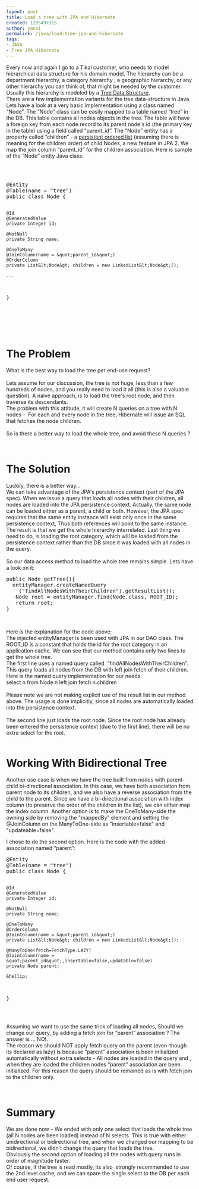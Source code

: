 ```yaml
---
layout: post
title: Load a tree with JPA and Hibernate
created: 1285497315
author: yanai
permalink: /java/load-tree-jpa-and-hibernate
tags:
- JAVA
- Tree JPA Hibernate
---
```

<p>Every now and again I go to a Tikal customer, who needs to model hierarchical data structure for his domain model. The hierarchy can be a department hierarchy, a category hierarchy , a geographic hierarchy, or any other hierarchy you can think of, that might be needed by the customer. Usually this hierarchy is modeled by a <a href="http://en.wikipedia.org/wiki/Tree_%28data_structure%29">Tree Data Structure</a>. <br />
There are a few implementation variants for the tree data-structure in Java. Lets have a look at a very basic implementation using a class named &ldquo;Node&rdquo;. The &ldquo;Node&rdquo; class can be easily mapped to a table named &ldquo;tree&rdquo; in the DB. This table contains all nodes objects in the tree. The table will have a foreign key from each node record to its parent node's id (the primary key in the table) using a field called &ldquo;parent_id&rdquo;. The &ldquo;Node&quot; entity has a property called &ldquo;children&rdquo; - a <a href="http://en.wikibooks.org/wiki/Java_Persistence/Relationships#Order_Column_.28JPA_2.0.29">persistent ordered list</a> (assuming there is meaning for the children order) of child Nodes, a new feature in JPA 2. We map the join column &ldquo;parent_id&rdquo; for the children association. Here is sample of the &ldquo;Node&rdquo; entity Java class: <br />
&nbsp;</p>
<pre class="brush: java;" title="code">

</pre>
<pre class="brush: java;" title="code">
@Entity 
@Table(name = &quot;tree&quot;) 
public class Node { 

	@Id 
	@GeneratedValue 
	private Integer id; 

	@NotNull 
	private String name; 

	@OneToMany 
	@JoinColumn(name = &quot;parent_id&quot;) 
	@OrderColumn
	private List&lt;Node&gt; children = new LinkedList&lt;Node&gt;(); 

	... 
} </pre>
<h1>&nbsp;</h1>
<h1>The Problem</h1>
<p>What is the best way to load the tree per end-use request? <br />
<br />
Lets assume for our discussion, the tree is not huge, less than a few hundreds of nodes, and you really need to load it all (this is also a valuable question). A naive approach, is to load the tree's root node, and then traverse its descendants. <br />
The problem with this attitude, it will create N queries on a tree with N nodes -&nbsp; For each and every node in the tree, Hibernate will issue an SQL that fetches the node children. <br />
<br />
So is there a better way to load the whole tree, and avoid these N queries ?</p>
<p>&nbsp;</p>
<h1>The Solution</h1>
<p>Luckily, there is a better way...<br />
We can take advantage of the JPA's persistence context (part of the JPA spec). When we issue a query that loads all nodes with their children, all nodes are loaded into the JPA persistence context. Actually, the same node can be loaded either as a parent, a child or both. However, the JPA spec requires that the same entity instance will exist only once in the same persistence context, Thus both references will point to the same instance. The result is that we get the whole hierarchy interrelated. Last thing we need to do, is loading the root category, which will be loaded from the persistence context rather than the DB since it was loaded with all nodes in the query. <br />
<br />
So our data access method to load the whole tree remains simple. Lets have a look on it:</p>
<pre class="brush: java;" title="code">
public Node getTree(){ 
  entityManager.createNamedQuery
    (&quot;findAllNodesWithTheirChildren&quot;).getResultList(); 
   Node root = entityManager.find(Node.class, ROOT_ID); 
   return root;
} </pre>
<p>&nbsp;</p>
<p>Here is the explanation for the code above: <br />
The injected entityManager is been used with JPA in our DAO class. The ROOT_ID is a constant that holds the id for the root category in an application cache. We can see that our method contains only two lines to get the whole tree.<br />
The first line uses a named query called&nbsp; &ldquo;findAllNodesWithTheirChildren&rdquo;. This query loads all nodes from the DB with left join fetch of their children. <br />
Here is the named query implementation for our needs: <br />
select n from Node n left join fetch n.children <br />
<br />
Please note we are not making explicit use of the result list in our method above. The usage is done implicitly, since all nodes are automatically loaded into the persistence context.<br />
<br />
The second line just loads the root node. Since the root node has already been entered the persistence context (due to the first line), there will be no extra select for the root. <br />
&nbsp;</p>
<h1>Working With Bidirectional Tree</h1>
<p>Another use case is when we have the tree built from nodes with parent-child bi-directional association. In this case, we have both association from parent node to its children, and we also have a reverse association from the child to the parent. Since we have a bi-directional association with index column (to preserve the order of the children in the list), we can either map the index column. Another option is to make the OneToMany-side the owning side by removing the &quot;mappedBy&quot; element and setting the @JoinColumn on the ManyToOne-side as &quot;insertable=false&quot; and &quot;updateable=false&quot;.</p>
<p>I chose to do the second option. Here is the code with the added association named &ldquo;parent&rdquo;:</p>
<pre class="brush: java;" title="code">
@Entity
@Table(name = &quot;tree&quot;)
public class Node {

	@Id
	@GeneratedValue
	private Integer id;

	@NotNull
	private String name;

	@OneToMany
	@OrderColumn
	@JoinColumn(name = &quot;parent_id&quot;)
	private List&lt;Node&gt; children = new LinkedList&lt;Node&gt;();
	
	@ManyToOne(fetch=FetchType.LAZY)
	@JoinColumn(name = &quot;parent_id&quot;,insertable=false,updatable=false)
	private Node parent;

	&hellip;
}</pre>
<p>&nbsp;</p>
<p>Assuming we want to use the same trick of loading all nodes, Should we change our query, by adding a fetch join for &ldquo;parent&rdquo; association ? The answer is &hellip; NO!.<br />
The reason we should NOT apply fetch query on the parent (even-though its declared as lazy) is because &ldquo;parent&rdquo; association is been initialized automatically without extra selects - All nodes are loaded in the query and , when they are loaded the children nodes &ldquo;parent&rdquo; association are been initialized. For this reason the query should be remained as is with fetch join to the children only.</p>
<p>&nbsp;</p>
<h1>Summary</h1>
<p>We are done now &ndash; We ended with only one select that loads the whole tree (all N nodes are been loaded) instead of N selects. This is true with either unidirectional or bidirectional tree, and when we changed our mapping to be bidirectional, we didn't change the query that loads the tree.<br />
Obviously the second option of loading all the nodes with query runs in order of magnitude faster. <br />
Of course, if the tree is read mostly, its also&nbsp; strongly recommended to use the 2nd level cache, and we can spare the single select to the DB per each end user request.</p>

